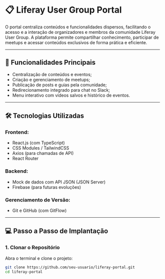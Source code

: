 # 📋 **Liferay User Group Portal**

O portal centraliza conteúdos e funcionalidades dispersos, facilitando o acesso e a interação de organizadores e membros da comunidade Liferay User Group. A plataforma permite compartilhar conhecimento, participar de meetups e acessar conteúdos exclusivos de forma prática e eficiente.

---

## 🚀 **Funcionalidades Principais**

- Centralização de conteúdos e eventos;
- Criação e gerenciamento de meetups;
- Publicação de posts e guias pela comunidade;
- Redirecionamento integrado para chat no Slack;
- Menu interativo com vídeos salvos e histórico de eventos.

---

## 🛠️ **Tecnologias Utilizadas**

### **Frontend:**
- React.js (com TypeScript)
- CSS Modules / TailwindCSS
- Axios (para chamadas de API)
- React Router

### **Backend:**
- Mock de dados com API JSON (JSON Server)
- Firebase (para futuras evoluções)

### **Gerenciamento de Versão:**
- Git e GitHub (com GitFlow)

---

## 💻 **Passo a Passo de Implantação**

### **1. Clonar o Repositório**

Abra o terminal e clone o projeto:

```bash
git clone https://github.com/seu-usuario/liferay-portal.git
cd liferay-portal

